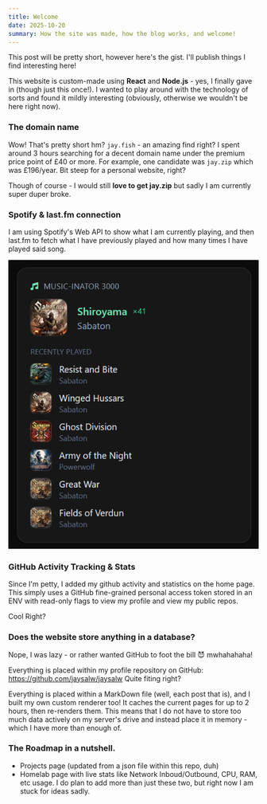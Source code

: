 ```yaml
---
title: Welcome
date: 2025-10-20
summary: How the site was made, how the blog works, and welcome!
---
```


This post will be pretty short, however here's the gist. I'll publish things I find interesting here!

This website is custom-made using **React** and **Node.js** - yes, I finally gave in (though just this once!). I wanted to play around with the technology of sorts and found it mildly interesting (obviously, otherwise we wouldn't be here right now).

### The domain name
Wow! That's pretty short hm? `jay.fish` - an amazing find right? I spent around 3 hours searching for a decent domain name under the premium price point of £40 or more. For example, one candidate was `jay.zip` which was £196/year. Bit steep for a personal website, right?

Though of course - I would still **love to get jay.zip** but sadly I am currently super duper broke.

### Spotify & last.fm connection
I am using Spotify's Web API to show what I am currently playing, and then last.fm to fetch what I have previously played and how many times I have played said song.

![Music Player](https://raw.githubusercontent.com/jaysalw/jaysalw/refs/heads/main/blog-assets/2025/music-status.png)

### GitHub Activity Tracking & Stats
Since I'm petty, I added my github activity and statistics on the home page. This simply uses a GitHub fine-grained personal access token stored in an ENV with read-only flags to view my profile and view my public repos.

Cool Right?

### Does the website store anything in a database?
Nope, I was lazy - or rather wanted GitHub to foot the bill 😈 mwhahahaha!

Everything is placed within my profile repository on GitHub: https://github.com/jaysalw/jaysalw
Quite fiting right?

Everything is placed within a MarkDown file (well, each post that is), and I built my own custom renderer too! It caches the current pages for up to 2 hours, then re-renders them. This means that I do not have to store too much data actively on my server's drive and instead place it in memory - which I have more than enough of.

### The Roadmap in a nutshell.
- Projects page (updated from a json file within this repo, duh)
- Homelab page with live stats like Network Inboud/Outbound, CPU, RAM, etc usage.
I do plan to add more than just these two, but right now I am stuck for ideas sadly.
